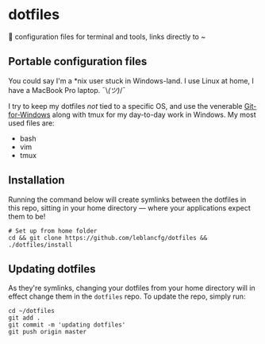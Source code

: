 # dotfiles
:briefcase: configuration files for terminal and tools, links directly to ~

## Portable configuration files
You could say I'm a *nix user stuck in Windows-land. I use Linux at home, I have a MacBook Pro laptop. ¯\\_(ツ)_/¯

I try to keep my dotfiles *not* tied to a specific OS, and use the venerable [Git-for-Windows](https://gitforwindows.org/) along with tmux for my day-to-day work in Windows. My most used files are:

* bash
* vim
* tmux

## Installation
Running the command below will create symlinks between the dotfiles in this repo, sitting in your home directory &mdash; where your applications expect them to be!

    # Set up from home folder
    cd && git clone https://github.com/leblancfg/dotfiles && ./dotfiles/install

## Updating dotfiles
As they're symlinks, changing your dotfiles from your home directory will in effect change them in the `dotfiles` repo. To update the repo, simply run:

    cd ~/dotfiles
    git add .
    git commit -m 'updating dotfiles'
    git push origin master
